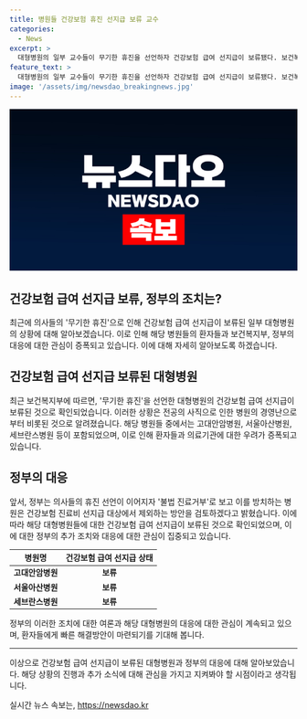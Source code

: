 ```yaml
---
title: 병원들 건강보험 휴진 선지급 보류 교수
categories:
  - News
excerpt: >
  대형병원의 일부 교수들이 무기한 휴진을 선언하자 건강보험 급여 선지급이 보류됐다. 보건복지부는 수련병원 경영난에 따른 건보 급여 선지급 심사를 마무리했는데, 고대안암병원, 서울아산병원, 세브란스병원 등에서 휴진 선언한 교수들에 대한 급여가 보류됐다. 정부는 휴진 선언을 불법 진료거부로 보고 해당 병원을 건보 진료비 제외 대상으로 고려 중이다.
feature_text: >
  대형병원의 일부 교수들이 무기한 휴진을 선언하자 건강보험 급여 선지급이 보류됐다. 보건복지부는 수련병원 경영난에 따른 건보 급여 선지급 심사를 마무리했는데, 고대안암병원, 서울아산병원, 세브란스병원 등에서 휴진 선언한 교수들에 대한 급여가 보류됐다. 정부는 휴진 선언을 불법 진료거부로 보고 해당 병원을 건보 진료비 제외 대상으로 고려 중이다.
image: '/assets/img/newsdao_breakingnews.jpg'
---
```


<p><img src="/assets/img/newsdao_breakingnews.jpg" alt="flaretime 속보" /></p>

<h2>건강보험 급여 선지급 보류, 정부의 조치는?</h2>

<p data-ke-size="size16">최근에 의사들의 '무기한 휴진'으로 인해 건강보험 급여 선지급이 보류된 일부 대형병원의 상황에 대해 알아보겠습니다. 이로 인해 해당 병원들의 환자들과 보건복지부, 정부의 대응에 대한 관심이 증폭되고 있습니다. 이에 대해 자세히 알아보도록 하겠습니다.</p>

<h2 data-ke-size="size26">건강보험 급여 선지급 보류된 대형병원</h2>

<p data-ke-size="size16">최근 보건복지부에 따르면, '무기한 휴진'을 선언한 대형병원의 건강보험 급여 선지급이 보류된 것으로 확인되었습니다. 이러한 상황은 전공의 사직으로 인한 병원의 경영난으로부터 비롯된 것으로 알려졌습니다. 해당 병원들 중에서는 고대안암병원, 서울아산병원, 세브란스병원 등이 포함되었으며, 이로 인해 환자들과 의료기관에 대한 우려가 증폭되고 있습니다.</p>

<h2 data-ke-size="size26">정부의 대응</h2>

<p data-ke-size="size16">앞서, 정부는 의사들의 휴진 선언이 이어지자 '불법 진료거부'로 보고 이를 방치하는 병원은 건강보험 진료비 선지급 대상에서 제외하는 방안을 검토하겠다고 밝혔습니다. 이에 따라 해당 대형병원들에 대한 건강보험 급여 선지급이 보류된 것으로 확인되었으며, 이에 대한 정부의 추가 조치와 대응에 대한 관심이 집중되고 있습니다. </p>

<table>
    <thead>
        <tr>
            <th scope="col">병원명</th>
            <th scope="col">건강보험 급여 선지급 상태</th>
        </tr>
    </thead>
    <tbody>
        <tr>
            <td style="text-align: center; height: 17px;"><b>고대안암병원</b></td>
            <td style="text-align: center; height: 17px;"><b>보류</b></td>
        </tr>
        <tr>
            <td style="text-align: center; height: 17px;"><b>서울아산병원</b></td>
            <td style="text-align: center; height: 17px;"><b>보류</b></td>
        </tr>
        <tr>
            <td style="text-align: center; height: 17px;"><b>세브란스병원</b></td>
            <td style="text-align: center; height: 17px;"><b>보류</b></td>
        </tr>
    </tbody>
</table>

<p data-ke-size="size16">정부의 이러한 조치에 대한 여론과 해당 대형병원의 대응에 대한 관심이 계속되고 있으며, 환자들에게 빠른 해결방안이 마련되기를 기대해 봅니다.</p>

<hr>

<p data-ke-size="size16">이상으로 건강보험 급여 선지급이 보류된 대형병원과 정부의 대응에 대해 알아보았습니다. 해당 상황의 진행과 추가 소식에 대해 관심을 가지고 지켜봐야 할 시점이라고 생각됩니다.</p>
실시간 뉴스 속보는, <a href="https://newsdao.kr" rel="dofollow">https://newsdao.kr</a>


